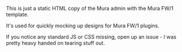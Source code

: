 This is just a static HTML copy of the Mura admin with the Mura FW/1 template.

It's used for quickly mocking up designs for Mura FW/1 plugins.

If you notice any standard JS or CSS missing, open up an issue - I was pretty heavy handed on tearing stuff out.